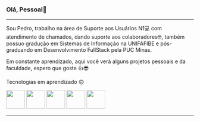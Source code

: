 ### Olá, Pessoal👋
<hr/>

Sou Pedro, trabalho na área de Suporte aos Usuários N1💻 com atendimento de chamados, dando suporte aos colaboradores🤓, também possuo gradução em Sistemas de Informação na UNIFAFIBE e pós-graduando em Desenvolvimento FullStack pela PUC Minas.

Em constante aprendizado, aqui você verá alguns projetos pessoais e da faculdade, espero que goste 👍😎

Tecnologias em aprendizado 🙃

<div display="inline">
  <img src="https://cdn.jsdelivr.net/gh/devicons/devicon@latest/icons/html5/html5-original.svg" height="50px" width="50px"/>

  <img src="https://cdn.jsdelivr.net/gh/devicons/devicon@latest/icons/css3/css3-original.svg" height="50px" width="50px"/>

  <img src="https://cdn.jsdelivr.net/gh/devicons/devicon@latest/icons/javascript/javascript-original.svg" height="50px" width="50px"/>

  <img src="https://cdn.jsdelivr.net/gh/devicons/devicon@latest/icons/csharp/csharp-original.svg" height="50px" width="50px"/>

  <img src="https://cdn.jsdelivr.net/gh/devicons/devicon@latest/icons/nodejs/nodejs-original-wordmark.svg" height="50px" width="50px"/>

</div>

<hr/>












